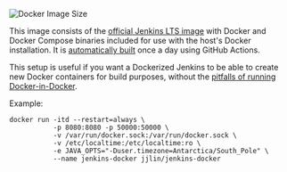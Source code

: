 ![Docker Image Size](https://img.shields.io/docker/image-size/jjlin/jenkins-docker/latest)

This image consists of the [official Jenkins LTS image](https://hub.docker.com/r/jenkins/jenkins/) with Docker and Docker Compose binaries included for use with the host's Docker installation. It is [automatically built](https://github.com/jjlin/jenkins-docker/actions) once a day using GitHub Actions.

This setup is useful if you want a Dockerized Jenkins to be able to create new Docker containers for build purposes, without the [pitfalls of running Docker-in-Docker](https://jpetazzo.github.io/2015/09/03/do-not-use-docker-in-docker-for-ci/).

Example:

    docker run -itd --restart=always \
               -p 8080:8080 -p 50000:50000 \
               -v /var/run/docker.sock:/var/run/docker.sock \
               -v /etc/localtime:/etc/localtime:ro \
               -e JAVA_OPTS="-Duser.timezone=Antarctica/South_Pole" \
               --name jenkins-docker jjlin/jenkins-docker
